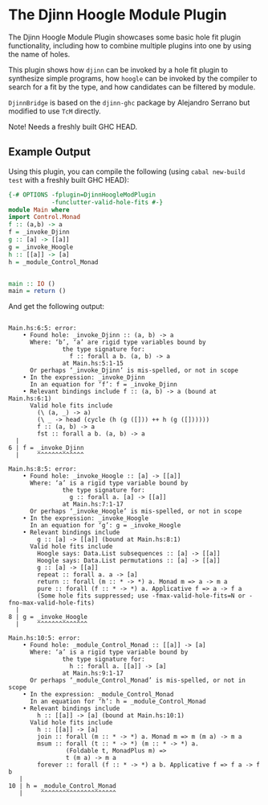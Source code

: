 The Djinn Hoogle Module Plugin
=================

The Djinn Hoogle Module Plugin showcases some basic hole fit plugin functionality,
including how to combine multiple plugins into one by using the name of holes.

This plugin shows how `djinn` can be invoked by a hole fit plugin to synthesize simple programs, how
`hoogle` can be invoked by the compiler to search for a fit by the type, and how candidates can be
filtered by module.

`DjinnBridge` is based on the `djinn-ghc` package by Alejandro Serrano but modified to use `TcM` directly.

Note! Needs a freshly built GHC HEAD.

Example Output
-----------------

Using this plugin, you can compile the following (using `cabal new-build test` with a freshly built GHC HEAD):

```haskell
{-# OPTIONS -fplugin=DjinnHoogleModPlugin
            -funclutter-valid-hole-fits #-}
module Main where
import Control.Monad
f :: (a,b) -> a
f = _invoke_Djinn
g :: [a] -> [[a]]
g = _invoke_Hoogle
h :: [[a]] -> [a]
h = _module_Control_Monad


main :: IO ()
main = return ()
```


And get the following output:

```

Main.hs:6:5: error:
    • Found hole: _invoke_Djinn :: (a, b) -> a
      Where: ‘b’, ‘a’ are rigid type variables bound by
               the type signature for:
                 f :: forall a b. (a, b) -> a
               at Main.hs:5:1-15
      Or perhaps ‘_invoke_Djinn’ is mis-spelled, or not in scope
    • In the expression: _invoke_Djinn
      In an equation for ‘f’: f = _invoke_Djinn
    • Relevant bindings include f :: (a, b) -> a (bound at Main.hs:6:1)
      Valid hole fits include
        (\ (a, _) -> a)
        (\ _ -> head (cycle (h (g ([])) ++ h (g ([])))))
        f :: (a, b) -> a
        fst :: forall a b. (a, b) -> a
  |
6 | f = _invoke_Djinn
  |     ^^^^^^^^^^^^^

Main.hs:8:5: error:
    • Found hole: _invoke_Hoogle :: [a] -> [[a]]
      Where: ‘a’ is a rigid type variable bound by
               the type signature for:
                 g :: forall a. [a] -> [[a]]
               at Main.hs:7:1-17
      Or perhaps ‘_invoke_Hoogle’ is mis-spelled, or not in scope
    • In the expression: _invoke_Hoogle
      In an equation for ‘g’: g = _invoke_Hoogle
    • Relevant bindings include
        g :: [a] -> [[a]] (bound at Main.hs:8:1)
      Valid hole fits include
        Hoogle says: Data.List subsequences :: [a] -> [[a]]
        Hoogle says: Data.List permutations :: [a] -> [[a]]
        g :: [a] -> [[a]]
        repeat :: forall a. a -> [a]
        return :: forall (m :: * -> *) a. Monad m => a -> m a
        pure :: forall (f :: * -> *) a. Applicative f => a -> f a
        (Some hole fits suppressed; use -fmax-valid-hole-fits=N or -fno-max-valid-hole-fits)
  |
8 | g = _invoke_Hoogle
  |     ^^^^^^^^^^^^^^

Main.hs:10:5: error:
    • Found hole: _module_Control_Monad :: [[a]] -> [a]
      Where: ‘a’ is a rigid type variable bound by
               the type signature for:
                 h :: forall a. [[a]] -> [a]
               at Main.hs:9:1-17
      Or perhaps ‘_module_Control_Monad’ is mis-spelled, or not in scope
    • In the expression: _module_Control_Monad
      In an equation for ‘h’: h = _module_Control_Monad
    • Relevant bindings include
        h :: [[a]] -> [a] (bound at Main.hs:10:1)
      Valid hole fits include
        h :: [[a]] -> [a]
        join :: forall (m :: * -> *) a. Monad m => m (m a) -> m a
        msum :: forall (t :: * -> *) (m :: * -> *) a.
                (Foldable t, MonadPlus m) =>
                t (m a) -> m a
        forever :: forall (f :: * -> *) a b. Applicative f => f a -> f b
   |
10 | h = _module_Control_Monad
   |     ^^^^^^^^^^^^^^^^^^^^^
```
